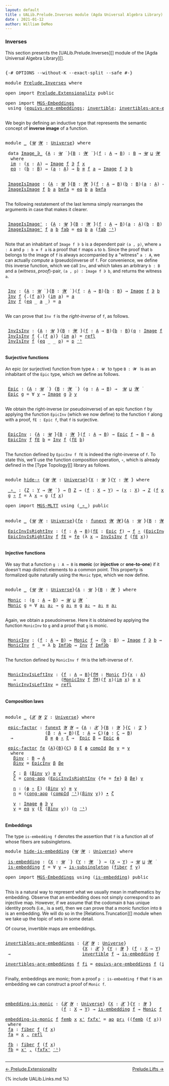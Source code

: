```yaml
---
layout: default
title : UALib.Prelude.Inverses module (Agda Universal Algebra Library)
date : 2021-01-12
author: William DeMeo
---
```


### <a id="inverses">Inverses</a>

This section presents the [UALib.Prelude.Inverses][] module of the [Agda Universal Algebra Library][].

<pre class="Agda">

<a id="290" class="Symbol">{-#</a> <a id="294" class="Keyword">OPTIONS</a> <a id="302" class="Pragma">--without-K</a> <a id="314" class="Pragma">--exact-split</a> <a id="328" class="Pragma">--safe</a> <a id="335" class="Symbol">#-}</a>

<a id="340" class="Keyword">module</a> <a id="347" href="Prelude.Inverses.html" class="Module">Prelude.Inverses</a> <a id="364" class="Keyword">where</a>

<a id="371" class="Keyword">open</a> <a id="376" class="Keyword">import</a> <a id="383" href="Prelude.Extensionality.html" class="Module">Prelude.Extensionality</a> <a id="406" class="Keyword">public</a>

<a id="414" class="Keyword">open</a> <a id="419" class="Keyword">import</a> <a id="426" href="MGS-Embeddings.html" class="Module">MGS-Embeddings</a>
 <a id="442" class="Keyword">using</a> <a id="448" class="Symbol">(</a><a id="449" href="MGS-Embeddings.html#1410" class="Function">equivs-are-embeddings</a><a id="470" class="Symbol">;</a> <a id="472" href="MGS-Equivalences.html#370" class="Function">invertible</a><a id="482" class="Symbol">;</a> <a id="484" href="MGS-Equivalences.html#2127" class="Function">invertibles-are-equivs</a><a id="506" class="Symbol">)</a> <a id="508" class="Keyword">public</a>

</pre>

We begin by defining an inductive type that represents the semantic concept of **inverse image** of a function.

<pre class="Agda">

<a id="655" class="Keyword">module</a> <a id="662" href="Prelude.Inverses.html#662" class="Module">_</a> <a id="664" class="Symbol">{</a><a id="665" href="Prelude.Inverses.html#665" class="Bound">𝓤</a> <a id="667" href="Prelude.Inverses.html#667" class="Bound">𝓦</a> <a id="669" class="Symbol">:</a> <a id="671" href="Agda.Primitive.html#423" class="Postulate">Universe</a><a id="679" class="Symbol">}</a> <a id="681" class="Keyword">where</a>

 <a id="689" class="Keyword">data</a> <a id="694" href="Prelude.Inverses.html#694" class="Datatype Operator">Image_∋_</a> <a id="703" class="Symbol">{</a><a id="704" href="Prelude.Inverses.html#704" class="Bound">A</a> <a id="706" class="Symbol">:</a> <a id="708" href="Prelude.Inverses.html#665" class="Bound">𝓤</a> <a id="710" href="Universes.html#403" class="Function Operator">̇</a> <a id="712" class="Symbol">}{</a><a id="714" href="Prelude.Inverses.html#714" class="Bound">B</a> <a id="716" class="Symbol">:</a> <a id="718" href="Prelude.Inverses.html#667" class="Bound">𝓦</a> <a id="720" href="Universes.html#403" class="Function Operator">̇</a> <a id="722" class="Symbol">}(</a><a id="724" href="Prelude.Inverses.html#724" class="Bound">f</a> <a id="726" class="Symbol">:</a> <a id="728" href="Prelude.Inverses.html#704" class="Bound">A</a> <a id="730" class="Symbol">→</a> <a id="732" href="Prelude.Inverses.html#714" class="Bound">B</a><a id="733" class="Symbol">)</a> <a id="735" class="Symbol">:</a> <a id="737" href="Prelude.Inverses.html#714" class="Bound">B</a> <a id="739" class="Symbol">→</a> <a id="741" href="Prelude.Inverses.html#665" class="Bound">𝓤</a> <a id="743" href="Agda.Primitive.html#636" class="Primitive Operator">⊔</a> <a id="745" href="Prelude.Inverses.html#667" class="Bound">𝓦</a> <a id="747" href="Universes.html#403" class="Function Operator">̇</a>
  <a id="751" class="Keyword">where</a>
  <a id="759" href="Prelude.Inverses.html#759" class="InductiveConstructor">im</a> <a id="762" class="Symbol">:</a> <a id="764" class="Symbol">(</a><a id="765" href="Prelude.Inverses.html#765" class="Bound">x</a> <a id="767" class="Symbol">:</a> <a id="769" href="Prelude.Inverses.html#704" class="Bound">A</a><a id="770" class="Symbol">)</a> <a id="772" class="Symbol">→</a> <a id="774" href="Prelude.Inverses.html#694" class="Datatype Operator">Image</a> <a id="780" href="Prelude.Inverses.html#724" class="Bound">f</a> <a id="782" href="Prelude.Inverses.html#694" class="Datatype Operator">∋</a> <a id="784" href="Prelude.Inverses.html#724" class="Bound">f</a> <a id="786" href="Prelude.Inverses.html#765" class="Bound">x</a>
  <a id="790" href="Prelude.Inverses.html#790" class="InductiveConstructor">eq</a> <a id="793" class="Symbol">:</a> <a id="795" class="Symbol">(</a><a id="796" href="Prelude.Inverses.html#796" class="Bound">b</a> <a id="798" class="Symbol">:</a> <a id="800" href="Prelude.Inverses.html#714" class="Bound">B</a><a id="801" class="Symbol">)</a> <a id="803" class="Symbol">→</a> <a id="805" class="Symbol">(</a><a id="806" href="Prelude.Inverses.html#806" class="Bound">a</a> <a id="808" class="Symbol">:</a> <a id="810" href="Prelude.Inverses.html#704" class="Bound">A</a><a id="811" class="Symbol">)</a> <a id="813" class="Symbol">→</a> <a id="815" href="Prelude.Inverses.html#796" class="Bound">b</a> <a id="817" href="Prelude.Equality.html#1364" class="Datatype Operator">≡</a> <a id="819" href="Prelude.Inverses.html#724" class="Bound">f</a> <a id="821" href="Prelude.Inverses.html#806" class="Bound">a</a> <a id="823" class="Symbol">→</a> <a id="825" href="Prelude.Inverses.html#694" class="Datatype Operator">Image</a> <a id="831" href="Prelude.Inverses.html#724" class="Bound">f</a> <a id="833" href="Prelude.Inverses.html#694" class="Datatype Operator">∋</a> <a id="835" href="Prelude.Inverses.html#796" class="Bound">b</a>


 <a id="840" href="Prelude.Inverses.html#840" class="Function">ImageIsImage</a> <a id="853" class="Symbol">:</a> <a id="855" class="Symbol">{</a><a id="856" href="Prelude.Inverses.html#856" class="Bound">A</a> <a id="858" class="Symbol">:</a> <a id="860" href="Prelude.Inverses.html#665" class="Bound">𝓤</a> <a id="862" href="Universes.html#403" class="Function Operator">̇</a><a id="863" class="Symbol">}{</a><a id="865" href="Prelude.Inverses.html#865" class="Bound">B</a> <a id="867" class="Symbol">:</a> <a id="869" href="Prelude.Inverses.html#667" class="Bound">𝓦</a> <a id="871" href="Universes.html#403" class="Function Operator">̇</a><a id="872" class="Symbol">}(</a><a id="874" href="Prelude.Inverses.html#874" class="Bound">f</a> <a id="876" class="Symbol">:</a> <a id="878" href="Prelude.Inverses.html#856" class="Bound">A</a> <a id="880" class="Symbol">→</a> <a id="882" href="Prelude.Inverses.html#865" class="Bound">B</a><a id="883" class="Symbol">)(</a><a id="885" href="Prelude.Inverses.html#885" class="Bound">b</a> <a id="887" class="Symbol">:</a> <a id="889" href="Prelude.Inverses.html#865" class="Bound">B</a><a id="890" class="Symbol">)(</a><a id="892" href="Prelude.Inverses.html#892" class="Bound">a</a> <a id="894" class="Symbol">:</a> <a id="896" href="Prelude.Inverses.html#856" class="Bound">A</a><a id="897" class="Symbol">)</a> <a id="899" class="Symbol">→</a> <a id="901" href="Prelude.Inverses.html#885" class="Bound">b</a> <a id="903" href="Prelude.Equality.html#1364" class="Datatype Operator">≡</a> <a id="905" href="Prelude.Inverses.html#874" class="Bound">f</a> <a id="907" href="Prelude.Inverses.html#892" class="Bound">a</a> <a id="909" class="Symbol">→</a> <a id="911" href="Prelude.Inverses.html#694" class="Datatype Operator">Image</a> <a id="917" href="Prelude.Inverses.html#874" class="Bound">f</a> <a id="919" href="Prelude.Inverses.html#694" class="Datatype Operator">∋</a> <a id="921" href="Prelude.Inverses.html#885" class="Bound">b</a>
 <a id="924" href="Prelude.Inverses.html#840" class="Function">ImageIsImage</a> <a id="937" href="Prelude.Inverses.html#937" class="Bound">f</a> <a id="939" href="Prelude.Inverses.html#939" class="Bound">b</a> <a id="941" href="Prelude.Inverses.html#941" class="Bound">a</a> <a id="943" href="Prelude.Inverses.html#943" class="Bound">b≡fa</a> <a id="948" class="Symbol">=</a> <a id="950" href="Prelude.Inverses.html#790" class="InductiveConstructor">eq</a> <a id="953" href="Prelude.Inverses.html#939" class="Bound">b</a> <a id="955" href="Prelude.Inverses.html#941" class="Bound">a</a> <a id="957" href="Prelude.Inverses.html#943" class="Bound">b≡fa</a>

</pre>

The following restatement of the last lemma simply rearranges the arguments in case that makes it clearer.

<pre class="Agda">

 <a id="1098" href="Prelude.Inverses.html#1098" class="Function">ImageIsImage&#39;</a> <a id="1112" class="Symbol">:</a> <a id="1114" class="Symbol">{</a><a id="1115" href="Prelude.Inverses.html#1115" class="Bound">A</a> <a id="1117" class="Symbol">:</a> <a id="1119" href="Prelude.Inverses.html#665" class="Bound">𝓤</a> <a id="1121" href="Universes.html#403" class="Function Operator">̇</a><a id="1122" class="Symbol">}{</a><a id="1124" href="Prelude.Inverses.html#1124" class="Bound">B</a> <a id="1126" class="Symbol">:</a> <a id="1128" href="Prelude.Inverses.html#667" class="Bound">𝓦</a> <a id="1130" href="Universes.html#403" class="Function Operator">̇</a><a id="1131" class="Symbol">}(</a><a id="1133" href="Prelude.Inverses.html#1133" class="Bound">f</a> <a id="1135" class="Symbol">:</a> <a id="1137" href="Prelude.Inverses.html#1115" class="Bound">A</a> <a id="1139" class="Symbol">→</a> <a id="1141" href="Prelude.Inverses.html#1124" class="Bound">B</a><a id="1142" class="Symbol">)(</a><a id="1144" href="Prelude.Inverses.html#1144" class="Bound">a</a> <a id="1146" class="Symbol">:</a> <a id="1148" href="Prelude.Inverses.html#1115" class="Bound">A</a><a id="1149" class="Symbol">)(</a><a id="1151" href="Prelude.Inverses.html#1151" class="Bound">b</a> <a id="1153" class="Symbol">:</a> <a id="1155" href="Prelude.Inverses.html#1124" class="Bound">B</a><a id="1156" class="Symbol">)</a> <a id="1158" class="Symbol">→</a> <a id="1160" href="Prelude.Inverses.html#1133" class="Bound">f</a> <a id="1162" href="Prelude.Inverses.html#1144" class="Bound">a</a> <a id="1164" href="Prelude.Equality.html#1364" class="Datatype Operator">≡</a> <a id="1166" href="Prelude.Inverses.html#1151" class="Bound">b</a> <a id="1168" class="Symbol">→</a> <a id="1170" href="Prelude.Inverses.html#694" class="Datatype Operator">Image</a> <a id="1176" href="Prelude.Inverses.html#1133" class="Bound">f</a> <a id="1178" href="Prelude.Inverses.html#694" class="Datatype Operator">∋</a> <a id="1180" href="Prelude.Inverses.html#1151" class="Bound">b</a>
 <a id="1183" href="Prelude.Inverses.html#1098" class="Function">ImageIsImage&#39;</a> <a id="1197" href="Prelude.Inverses.html#1197" class="Bound">f</a> <a id="1199" href="Prelude.Inverses.html#1199" class="Bound">a</a> <a id="1201" href="Prelude.Inverses.html#1201" class="Bound">b</a> <a id="1203" href="Prelude.Inverses.html#1203" class="Bound">fab</a> <a id="1207" class="Symbol">=</a> <a id="1209" href="Prelude.Inverses.html#790" class="InductiveConstructor">eq</a> <a id="1212" href="Prelude.Inverses.html#1201" class="Bound">b</a> <a id="1214" href="Prelude.Inverses.html#1199" class="Bound">a</a> <a id="1216" class="Symbol">(</a><a id="1217" href="Prelude.Inverses.html#1203" class="Bound">fab</a> <a id="1221" href="MGS-MLTT.html#6125" class="Function Operator">⁻¹</a><a id="1223" class="Symbol">)</a>

</pre>

Note that an inhabitant of `Image f ∋ b` is a dependent pair `(a , p)`, where `a : A` and `p : b ≡ f a` is a proof that `f` maps `a` to `b`.  Since the proof that `b` belongs to the image of `f` is always accompanied by a "witness" `a : A`, we can actually *compute* a (pseudo)inverse of `f`. For convenience, we define this inverse function, which we call `Inv`, and which takes an arbitrary `b : B` and a (*witness*, *proof*)-pair, `(a , p) : Image f ∋ b`, and returns the witness `a`.

<pre class="Agda">

 <a id="1742" href="Prelude.Inverses.html#1742" class="Function">Inv</a> <a id="1746" class="Symbol">:</a> <a id="1748" class="Symbol">{</a><a id="1749" href="Prelude.Inverses.html#1749" class="Bound">A</a> <a id="1751" class="Symbol">:</a> <a id="1753" href="Prelude.Inverses.html#665" class="Bound">𝓤</a> <a id="1755" href="Universes.html#403" class="Function Operator">̇</a> <a id="1757" class="Symbol">}{</a><a id="1759" href="Prelude.Inverses.html#1759" class="Bound">B</a> <a id="1761" class="Symbol">:</a> <a id="1763" href="Prelude.Inverses.html#667" class="Bound">𝓦</a> <a id="1765" href="Universes.html#403" class="Function Operator">̇</a> <a id="1767" class="Symbol">}(</a><a id="1769" href="Prelude.Inverses.html#1769" class="Bound">f</a> <a id="1771" class="Symbol">:</a> <a id="1773" href="Prelude.Inverses.html#1749" class="Bound">A</a> <a id="1775" class="Symbol">→</a> <a id="1777" href="Prelude.Inverses.html#1759" class="Bound">B</a><a id="1778" class="Symbol">){</a><a id="1780" href="Prelude.Inverses.html#1780" class="Bound">b</a> <a id="1782" class="Symbol">:</a> <a id="1784" href="Prelude.Inverses.html#1759" class="Bound">B</a><a id="1785" class="Symbol">}</a> <a id="1787" class="Symbol">→</a> <a id="1789" href="Prelude.Inverses.html#694" class="Datatype Operator">Image</a> <a id="1795" href="Prelude.Inverses.html#1769" class="Bound">f</a> <a id="1797" href="Prelude.Inverses.html#694" class="Datatype Operator">∋</a> <a id="1799" href="Prelude.Inverses.html#1780" class="Bound">b</a>  <a id="1802" class="Symbol">→</a>  <a id="1805" href="Prelude.Inverses.html#1749" class="Bound">A</a>
 <a id="1808" href="Prelude.Inverses.html#1742" class="Function">Inv</a> <a id="1812" href="Prelude.Inverses.html#1812" class="Bound">f</a> <a id="1814" class="Symbol">{</a><a id="1815" class="DottedPattern Symbol">.(</a><a id="1817" href="Prelude.Inverses.html#1812" class="DottedPattern Bound">f</a> <a id="1819" href="Prelude.Inverses.html#1827" class="DottedPattern Bound">a</a><a id="1820" class="DottedPattern Symbol">)</a><a id="1821" class="Symbol">}</a> <a id="1823" class="Symbol">(</a><a id="1824" href="Prelude.Inverses.html#759" class="InductiveConstructor">im</a> <a id="1827" href="Prelude.Inverses.html#1827" class="Bound">a</a><a id="1828" class="Symbol">)</a> <a id="1830" class="Symbol">=</a> <a id="1832" href="Prelude.Inverses.html#1827" class="Bound">a</a>
 <a id="1835" href="Prelude.Inverses.html#1742" class="Function">Inv</a> <a id="1839" href="Prelude.Inverses.html#1839" class="Bound">f</a> <a id="1841" class="Symbol">(</a><a id="1842" href="Prelude.Inverses.html#790" class="InductiveConstructor">eq</a> <a id="1845" class="Symbol">_</a> <a id="1847" href="Prelude.Inverses.html#1847" class="Bound">a</a> <a id="1849" class="Symbol">_)</a> <a id="1852" class="Symbol">=</a> <a id="1854" href="Prelude.Inverses.html#1847" class="Bound">a</a>

</pre>

We can prove that `Inv f` is the *right-inverse* of `f`, as follows.

<pre class="Agda">

 <a id="1954" href="Prelude.Inverses.html#1954" class="Function">InvIsInv</a> <a id="1963" class="Symbol">:</a> <a id="1965" class="Symbol">{</a><a id="1966" href="Prelude.Inverses.html#1966" class="Bound">A</a> <a id="1968" class="Symbol">:</a> <a id="1970" href="Prelude.Inverses.html#665" class="Bound">𝓤</a> <a id="1972" href="Universes.html#403" class="Function Operator">̇</a><a id="1973" class="Symbol">}{</a><a id="1975" href="Prelude.Inverses.html#1975" class="Bound">B</a> <a id="1977" class="Symbol">:</a> <a id="1979" href="Prelude.Inverses.html#667" class="Bound">𝓦</a> <a id="1981" href="Universes.html#403" class="Function Operator">̇</a><a id="1982" class="Symbol">}(</a><a id="1984" href="Prelude.Inverses.html#1984" class="Bound">f</a> <a id="1986" class="Symbol">:</a> <a id="1988" href="Prelude.Inverses.html#1966" class="Bound">A</a> <a id="1990" class="Symbol">→</a> <a id="1992" href="Prelude.Inverses.html#1975" class="Bound">B</a><a id="1993" class="Symbol">){</a><a id="1995" href="Prelude.Inverses.html#1995" class="Bound">b</a> <a id="1997" class="Symbol">:</a> <a id="1999" href="Prelude.Inverses.html#1975" class="Bound">B</a><a id="2000" class="Symbol">}(</a><a id="2002" href="Prelude.Inverses.html#2002" class="Bound">q</a> <a id="2004" class="Symbol">:</a> <a id="2006" href="Prelude.Inverses.html#694" class="Datatype Operator">Image</a> <a id="2012" href="Prelude.Inverses.html#1984" class="Bound">f</a> <a id="2014" href="Prelude.Inverses.html#694" class="Datatype Operator">∋</a> <a id="2016" href="Prelude.Inverses.html#1995" class="Bound">b</a><a id="2017" class="Symbol">)</a> <a id="2019" class="Symbol">→</a> <a id="2021" href="Prelude.Inverses.html#1984" class="Bound">f</a><a id="2022" class="Symbol">(</a><a id="2023" href="Prelude.Inverses.html#1742" class="Function">Inv</a> <a id="2027" href="Prelude.Inverses.html#1984" class="Bound">f</a> <a id="2029" href="Prelude.Inverses.html#2002" class="Bound">q</a><a id="2030" class="Symbol">)</a> <a id="2032" href="Prelude.Equality.html#1364" class="Datatype Operator">≡</a> <a id="2034" href="Prelude.Inverses.html#1995" class="Bound">b</a>
 <a id="2037" href="Prelude.Inverses.html#1954" class="Function">InvIsInv</a> <a id="2046" href="Prelude.Inverses.html#2046" class="Bound">f</a> <a id="2048" class="Symbol">{</a><a id="2049" class="DottedPattern Symbol">.(</a><a id="2051" href="Prelude.Inverses.html#2046" class="DottedPattern Bound">f</a> <a id="2053" href="Prelude.Inverses.html#2061" class="DottedPattern Bound">a</a><a id="2054" class="DottedPattern Symbol">)</a><a id="2055" class="Symbol">}</a> <a id="2057" class="Symbol">(</a><a id="2058" href="Prelude.Inverses.html#759" class="InductiveConstructor">im</a> <a id="2061" href="Prelude.Inverses.html#2061" class="Bound">a</a><a id="2062" class="Symbol">)</a> <a id="2064" class="Symbol">=</a> <a id="2066" href="Identity-Type.html#162" class="InductiveConstructor">refl</a>
 <a id="2072" href="Prelude.Inverses.html#1954" class="Function">InvIsInv</a> <a id="2081" href="Prelude.Inverses.html#2081" class="Bound">f</a> <a id="2083" class="Symbol">(</a><a id="2084" href="Prelude.Inverses.html#790" class="InductiveConstructor">eq</a> <a id="2087" class="Symbol">_</a> <a id="2089" class="Symbol">_</a> <a id="2091" href="Prelude.Inverses.html#2091" class="Bound">p</a><a id="2092" class="Symbol">)</a> <a id="2094" class="Symbol">=</a> <a id="2096" href="Prelude.Inverses.html#2091" class="Bound">p</a> <a id="2098" href="MGS-MLTT.html#6125" class="Function Operator">⁻¹</a>

</pre>





#### <a id="surjective-functions">Surjective functions</a>

An epic (or surjective) function from type `A : 𝓤 ̇` to type `B : 𝓦 ̇` is as an inhabitant of the `Epic` type, which we define as follows.

<pre class="Agda">

 <a id="2333" href="Prelude.Inverses.html#2333" class="Function">Epic</a> <a id="2338" class="Symbol">:</a> <a id="2340" class="Symbol">{</a><a id="2341" href="Prelude.Inverses.html#2341" class="Bound">A</a> <a id="2343" class="Symbol">:</a> <a id="2345" href="Prelude.Inverses.html#665" class="Bound">𝓤</a> <a id="2347" href="Universes.html#403" class="Function Operator">̇</a> <a id="2349" class="Symbol">}</a> <a id="2351" class="Symbol">{</a><a id="2352" href="Prelude.Inverses.html#2352" class="Bound">B</a> <a id="2354" class="Symbol">:</a> <a id="2356" href="Prelude.Inverses.html#667" class="Bound">𝓦</a> <a id="2358" href="Universes.html#403" class="Function Operator">̇</a> <a id="2360" class="Symbol">}</a> <a id="2362" class="Symbol">(</a><a id="2363" href="Prelude.Inverses.html#2363" class="Bound">g</a> <a id="2365" class="Symbol">:</a> <a id="2367" href="Prelude.Inverses.html#2341" class="Bound">A</a> <a id="2369" class="Symbol">→</a> <a id="2371" href="Prelude.Inverses.html#2352" class="Bound">B</a><a id="2372" class="Symbol">)</a> <a id="2374" class="Symbol">→</a>  <a id="2377" href="Prelude.Inverses.html#665" class="Bound">𝓤</a> <a id="2379" href="Agda.Primitive.html#636" class="Primitive Operator">⊔</a> <a id="2381" href="Prelude.Inverses.html#667" class="Bound">𝓦</a> <a id="2383" href="Universes.html#403" class="Function Operator">̇</a>
 <a id="2386" href="Prelude.Inverses.html#2333" class="Function">Epic</a> <a id="2391" href="Prelude.Inverses.html#2391" class="Bound">g</a> <a id="2393" class="Symbol">=</a> <a id="2395" class="Symbol">∀</a> <a id="2397" href="Prelude.Inverses.html#2397" class="Bound">y</a> <a id="2399" class="Symbol">→</a> <a id="2401" href="Prelude.Inverses.html#694" class="Datatype Operator">Image</a> <a id="2407" href="Prelude.Inverses.html#2391" class="Bound">g</a> <a id="2409" href="Prelude.Inverses.html#694" class="Datatype Operator">∋</a> <a id="2411" href="Prelude.Inverses.html#2397" class="Bound">y</a>

</pre>

We obtain the right-inverse (or pseudoinverse) of an epic function `f` by applying the function `EpicInv` (which we now define) to the function `f` along with a proof, `fE : Epic f`, that `f` is surjective.

<pre class="Agda">

 <a id="2649" href="Prelude.Inverses.html#2649" class="Function">EpicInv</a> <a id="2657" class="Symbol">:</a> <a id="2659" class="Symbol">{</a><a id="2660" href="Prelude.Inverses.html#2660" class="Bound">A</a> <a id="2662" class="Symbol">:</a> <a id="2664" href="Prelude.Inverses.html#665" class="Bound">𝓤</a> <a id="2666" href="Universes.html#403" class="Function Operator">̇</a><a id="2667" class="Symbol">}{</a><a id="2669" href="Prelude.Inverses.html#2669" class="Bound">B</a> <a id="2671" class="Symbol">:</a> <a id="2673" href="Prelude.Inverses.html#667" class="Bound">𝓦</a> <a id="2675" href="Universes.html#403" class="Function Operator">̇</a><a id="2676" class="Symbol">}(</a><a id="2678" href="Prelude.Inverses.html#2678" class="Bound">f</a> <a id="2680" class="Symbol">:</a> <a id="2682" href="Prelude.Inverses.html#2660" class="Bound">A</a> <a id="2684" class="Symbol">→</a> <a id="2686" href="Prelude.Inverses.html#2669" class="Bound">B</a><a id="2687" class="Symbol">)</a> <a id="2689" class="Symbol">→</a> <a id="2691" href="Prelude.Inverses.html#2333" class="Function">Epic</a> <a id="2696" href="Prelude.Inverses.html#2678" class="Bound">f</a> <a id="2698" class="Symbol">→</a> <a id="2700" href="Prelude.Inverses.html#2669" class="Bound">B</a> <a id="2702" class="Symbol">→</a> <a id="2704" href="Prelude.Inverses.html#2660" class="Bound">A</a>
 <a id="2707" href="Prelude.Inverses.html#2649" class="Function">EpicInv</a> <a id="2715" href="Prelude.Inverses.html#2715" class="Bound">f</a> <a id="2717" href="Prelude.Inverses.html#2717" class="Bound">fE</a> <a id="2720" href="Prelude.Inverses.html#2720" class="Bound">b</a> <a id="2722" class="Symbol">=</a> <a id="2724" href="Prelude.Inverses.html#1742" class="Function">Inv</a> <a id="2728" href="Prelude.Inverses.html#2715" class="Bound">f</a> <a id="2730" class="Symbol">(</a><a id="2731" href="Prelude.Inverses.html#2717" class="Bound">fE</a> <a id="2734" href="Prelude.Inverses.html#2720" class="Bound">b</a><a id="2735" class="Symbol">)</a>

</pre>

The function defined by `EpicInv f fE` is indeed the right-inverse of `f`. To state this, we'll use the function composition operation, `∘`, which is already defined in the [Type Topology][] library as follows.

<pre class="Agda">

<a id="2976" class="Keyword">module</a> <a id="hide-∘"></a><a id="2983" href="Prelude.Inverses.html#2983" class="Module">hide-∘</a> <a id="2990" class="Symbol">{</a><a id="2991" href="Prelude.Inverses.html#2991" class="Bound">𝓤</a> <a id="2993" href="Prelude.Inverses.html#2993" class="Bound">𝓦</a> <a id="2995" class="Symbol">:</a> <a id="2997" href="Agda.Primitive.html#423" class="Postulate">Universe</a><a id="3005" class="Symbol">}{</a><a id="3007" href="Prelude.Inverses.html#3007" class="Bound">X</a> <a id="3009" class="Symbol">:</a> <a id="3011" href="Prelude.Inverses.html#2991" class="Bound">𝓤</a> <a id="3013" href="Universes.html#403" class="Function Operator">̇</a><a id="3014" class="Symbol">}{</a><a id="3016" href="Prelude.Inverses.html#3016" class="Bound">Y</a> <a id="3018" class="Symbol">:</a> <a id="3020" href="Prelude.Inverses.html#2993" class="Bound">𝓦</a> <a id="3022" href="Universes.html#403" class="Function Operator">̇</a><a id="3023" class="Symbol">}</a> <a id="3025" class="Keyword">where</a>

 <a id="hide-∘._∘_"></a><a id="3033" href="Prelude.Inverses.html#3033" class="Function Operator">_∘_</a> <a id="3037" class="Symbol">:</a> <a id="3039" class="Symbol">{</a><a id="3040" href="Prelude.Inverses.html#3040" class="Bound">Z</a> <a id="3042" class="Symbol">:</a> <a id="3044" href="Prelude.Inverses.html#3016" class="Bound">Y</a> <a id="3046" class="Symbol">→</a> <a id="3048" href="Prelude.Inverses.html#2993" class="Bound">𝓦</a> <a id="3050" href="Universes.html#403" class="Function Operator">̇</a> <a id="3052" class="Symbol">}</a> <a id="3054" class="Symbol">→</a> <a id="3056" href="MGS-MLTT.html#3562" class="Function">Π</a> <a id="3058" href="Prelude.Inverses.html#3040" class="Bound">Z</a> <a id="3060" class="Symbol">→</a> <a id="3062" class="Symbol">(</a><a id="3063" href="Prelude.Inverses.html#3063" class="Bound">f</a> <a id="3065" class="Symbol">:</a> <a id="3067" href="Prelude.Inverses.html#3007" class="Bound">X</a> <a id="3069" class="Symbol">→</a> <a id="3071" href="Prelude.Inverses.html#3016" class="Bound">Y</a><a id="3072" class="Symbol">)</a> <a id="3074" class="Symbol">→</a> <a id="3076" class="Symbol">(</a><a id="3077" href="Prelude.Inverses.html#3077" class="Bound">x</a> <a id="3079" class="Symbol">:</a> <a id="3081" href="Prelude.Inverses.html#3007" class="Bound">X</a><a id="3082" class="Symbol">)</a> <a id="3084" class="Symbol">→</a> <a id="3086" href="Prelude.Inverses.html#3040" class="Bound">Z</a> <a id="3088" class="Symbol">(</a><a id="3089" href="Prelude.Inverses.html#3063" class="Bound">f</a> <a id="3091" href="Prelude.Inverses.html#3077" class="Bound">x</a><a id="3092" class="Symbol">)</a>
 <a id="3095" href="Prelude.Inverses.html#3095" class="Bound">g</a> <a id="3097" href="Prelude.Inverses.html#3033" class="Function Operator">∘</a> <a id="3099" href="Prelude.Inverses.html#3099" class="Bound">f</a> <a id="3101" class="Symbol">=</a> <a id="3103" class="Symbol">λ</a> <a id="3105" href="Prelude.Inverses.html#3105" class="Bound">x</a> <a id="3107" class="Symbol">→</a> <a id="3109" href="Prelude.Inverses.html#3095" class="Bound">g</a> <a id="3111" class="Symbol">(</a><a id="3112" href="Prelude.Inverses.html#3099" class="Bound">f</a> <a id="3114" href="Prelude.Inverses.html#3105" class="Bound">x</a><a id="3115" class="Symbol">)</a>

<a id="3118" class="Keyword">open</a> <a id="3123" class="Keyword">import</a> <a id="3130" href="MGS-MLTT.html" class="Module">MGS-MLTT</a> <a id="3139" class="Keyword">using</a> <a id="3145" class="Symbol">(</a><a id="3146" href="MGS-MLTT.html#3813" class="Function Operator">_∘_</a><a id="3149" class="Symbol">)</a> <a id="3151" class="Keyword">public</a>


<a id="3160" class="Keyword">module</a> <a id="3167" href="Prelude.Inverses.html#3167" class="Module">_</a> <a id="3169" class="Symbol">{</a><a id="3170" href="Prelude.Inverses.html#3170" class="Bound">𝓤</a> <a id="3172" href="Prelude.Inverses.html#3172" class="Bound">𝓦</a> <a id="3174" class="Symbol">:</a> <a id="3176" href="Agda.Primitive.html#423" class="Postulate">Universe</a><a id="3184" class="Symbol">}{</a><a id="3186" href="Prelude.Inverses.html#3186" class="Bound">fe</a> <a id="3189" class="Symbol">:</a> <a id="3191" href="MGS-FunExt-from-Univalence.html#393" class="Function">funext</a> <a id="3198" href="Prelude.Inverses.html#3172" class="Bound">𝓦</a> <a id="3200" href="Prelude.Inverses.html#3172" class="Bound">𝓦</a><a id="3201" class="Symbol">}{</a><a id="3203" href="Prelude.Inverses.html#3203" class="Bound">A</a> <a id="3205" class="Symbol">:</a> <a id="3207" href="Prelude.Inverses.html#3170" class="Bound">𝓤</a> <a id="3209" href="Universes.html#403" class="Function Operator">̇</a><a id="3210" class="Symbol">}{</a><a id="3212" href="Prelude.Inverses.html#3212" class="Bound">B</a> <a id="3214" class="Symbol">:</a> <a id="3216" href="Prelude.Inverses.html#3172" class="Bound">𝓦</a> <a id="3218" href="Universes.html#403" class="Function Operator">̇</a><a id="3219" class="Symbol">}</a> <a id="3221" class="Keyword">where</a>

 <a id="3229" href="Prelude.Inverses.html#3229" class="Function">EpicInvIsRightInv</a> <a id="3247" class="Symbol">:</a> <a id="3249" class="Symbol">(</a><a id="3250" href="Prelude.Inverses.html#3250" class="Bound">f</a> <a id="3252" class="Symbol">:</a> <a id="3254" href="Prelude.Inverses.html#3203" class="Bound">A</a> <a id="3256" class="Symbol">→</a> <a id="3258" href="Prelude.Inverses.html#3212" class="Bound">B</a><a id="3259" class="Symbol">)(</a><a id="3261" href="Prelude.Inverses.html#3261" class="Bound">fE</a> <a id="3264" class="Symbol">:</a> <a id="3266" href="Prelude.Inverses.html#2333" class="Function">Epic</a> <a id="3271" href="Prelude.Inverses.html#3250" class="Bound">f</a><a id="3272" class="Symbol">)</a> <a id="3274" class="Symbol">→</a> <a id="3276" href="Prelude.Inverses.html#3250" class="Bound">f</a> <a id="3278" href="MGS-MLTT.html#3813" class="Function Operator">∘</a> <a id="3280" class="Symbol">(</a><a id="3281" href="Prelude.Inverses.html#2649" class="Function">EpicInv</a> <a id="3289" href="Prelude.Inverses.html#3250" class="Bound">f</a> <a id="3291" href="Prelude.Inverses.html#3261" class="Bound">fE</a><a id="3293" class="Symbol">)</a> <a id="3295" href="Prelude.Equality.html#1364" class="Datatype Operator">≡</a> <a id="3297" href="MGS-MLTT.html#3778" class="Function">𝑖𝑑</a> <a id="3300" href="Prelude.Inverses.html#3212" class="Bound">B</a>
 <a id="3303" href="Prelude.Inverses.html#3229" class="Function">EpicInvIsRightInv</a> <a id="3321" href="Prelude.Inverses.html#3321" class="Bound">f</a> <a id="3323" href="Prelude.Inverses.html#3323" class="Bound">fE</a> <a id="3326" class="Symbol">=</a> <a id="3328" href="Prelude.Inverses.html#3186" class="Bound">fe</a> <a id="3331" class="Symbol">(λ</a> <a id="3334" href="Prelude.Inverses.html#3334" class="Bound">x</a> <a id="3336" class="Symbol">→</a> <a id="3338" href="Prelude.Inverses.html#1954" class="Function">InvIsInv</a> <a id="3347" href="Prelude.Inverses.html#3321" class="Bound">f</a> <a id="3349" class="Symbol">(</a><a id="3350" href="Prelude.Inverses.html#3323" class="Bound">fE</a> <a id="3353" href="Prelude.Inverses.html#3334" class="Bound">x</a><a id="3354" class="Symbol">))</a>

</pre>





#### <a id="injective-functions">Injective functions</a>

We say that a function `g : A → B` is **monic** (or **injective** or **one-to-one**) if it doesn't map distinct elements to a common point. This property is formalized quite naturally using the `Monic` type, which we now define.

<pre class="Agda">

<a id="3676" class="Keyword">module</a> <a id="3683" href="Prelude.Inverses.html#3683" class="Module">_</a> <a id="3685" class="Symbol">{</a><a id="3686" href="Prelude.Inverses.html#3686" class="Bound">𝓤</a> <a id="3688" href="Prelude.Inverses.html#3688" class="Bound">𝓦</a> <a id="3690" class="Symbol">:</a> <a id="3692" href="Agda.Primitive.html#423" class="Postulate">Universe</a><a id="3700" class="Symbol">}{</a><a id="3702" href="Prelude.Inverses.html#3702" class="Bound">A</a> <a id="3704" class="Symbol">:</a> <a id="3706" href="Prelude.Inverses.html#3686" class="Bound">𝓤</a> <a id="3708" href="Universes.html#403" class="Function Operator">̇</a><a id="3709" class="Symbol">}{</a><a id="3711" href="Prelude.Inverses.html#3711" class="Bound">B</a> <a id="3713" class="Symbol">:</a> <a id="3715" href="Prelude.Inverses.html#3688" class="Bound">𝓦</a> <a id="3717" href="Universes.html#403" class="Function Operator">̇</a><a id="3718" class="Symbol">}</a> <a id="3720" class="Keyword">where</a>

 <a id="3728" href="Prelude.Inverses.html#3728" class="Function">Monic</a> <a id="3734" class="Symbol">:</a> <a id="3736" class="Symbol">(</a><a id="3737" href="Prelude.Inverses.html#3737" class="Bound">g</a> <a id="3739" class="Symbol">:</a> <a id="3741" href="Prelude.Inverses.html#3702" class="Bound">A</a> <a id="3743" class="Symbol">→</a> <a id="3745" href="Prelude.Inverses.html#3711" class="Bound">B</a><a id="3746" class="Symbol">)</a> <a id="3748" class="Symbol">→</a> <a id="3750" href="Prelude.Inverses.html#3686" class="Bound">𝓤</a> <a id="3752" href="Agda.Primitive.html#636" class="Primitive Operator">⊔</a> <a id="3754" href="Prelude.Inverses.html#3688" class="Bound">𝓦</a> <a id="3756" href="Universes.html#403" class="Function Operator">̇</a>
 <a id="3759" href="Prelude.Inverses.html#3728" class="Function">Monic</a> <a id="3765" href="Prelude.Inverses.html#3765" class="Bound">g</a> <a id="3767" class="Symbol">=</a> <a id="3769" class="Symbol">∀</a> <a id="3771" href="Prelude.Inverses.html#3771" class="Bound">a₁</a> <a id="3774" href="Prelude.Inverses.html#3774" class="Bound">a₂</a> <a id="3777" class="Symbol">→</a> <a id="3779" href="Prelude.Inverses.html#3765" class="Bound">g</a> <a id="3781" href="Prelude.Inverses.html#3771" class="Bound">a₁</a> <a id="3784" href="Prelude.Equality.html#1364" class="Datatype Operator">≡</a> <a id="3786" href="Prelude.Inverses.html#3765" class="Bound">g</a> <a id="3788" href="Prelude.Inverses.html#3774" class="Bound">a₂</a> <a id="3791" class="Symbol">→</a> <a id="3793" href="Prelude.Inverses.html#3771" class="Bound">a₁</a> <a id="3796" href="Prelude.Equality.html#1364" class="Datatype Operator">≡</a> <a id="3798" href="Prelude.Inverses.html#3774" class="Bound">a₂</a>

</pre>

Again, we obtain a pseudoinverse. Here it is obtained by applying the function `MonicInv` to `g` and a proof that `g` is monic.

<pre class="Agda">

 <a id="3958" href="Prelude.Inverses.html#3958" class="Function">MonicInv</a> <a id="3967" class="Symbol">:</a> <a id="3969" class="Symbol">(</a><a id="3970" href="Prelude.Inverses.html#3970" class="Bound">f</a> <a id="3972" class="Symbol">:</a> <a id="3974" href="Prelude.Inverses.html#3702" class="Bound">A</a> <a id="3976" class="Symbol">→</a> <a id="3978" href="Prelude.Inverses.html#3711" class="Bound">B</a><a id="3979" class="Symbol">)</a> <a id="3981" class="Symbol">→</a> <a id="3983" href="Prelude.Inverses.html#3728" class="Function">Monic</a> <a id="3989" href="Prelude.Inverses.html#3970" class="Bound">f</a> <a id="3991" class="Symbol">→</a> <a id="3993" class="Symbol">(</a><a id="3994" href="Prelude.Inverses.html#3994" class="Bound">b</a> <a id="3996" class="Symbol">:</a> <a id="3998" href="Prelude.Inverses.html#3711" class="Bound">B</a><a id="3999" class="Symbol">)</a> <a id="4001" class="Symbol">→</a> <a id="4003" href="Prelude.Inverses.html#694" class="Datatype Operator">Image</a> <a id="4009" href="Prelude.Inverses.html#3970" class="Bound">f</a> <a id="4011" href="Prelude.Inverses.html#694" class="Datatype Operator">∋</a> <a id="4013" href="Prelude.Inverses.html#3994" class="Bound">b</a> <a id="4015" class="Symbol">→</a> <a id="4017" href="Prelude.Inverses.html#3702" class="Bound">A</a>
 <a id="4020" href="Prelude.Inverses.html#3958" class="Function">MonicInv</a> <a id="4029" href="Prelude.Inverses.html#4029" class="Bound">f</a> <a id="4031" class="Symbol">_</a> <a id="4033" class="Symbol">=</a> <a id="4035" class="Symbol">λ</a> <a id="4037" href="Prelude.Inverses.html#4037" class="Bound">b</a> <a id="4039" href="Prelude.Inverses.html#4039" class="Bound">Imf∋b</a> <a id="4045" class="Symbol">→</a> <a id="4047" href="Prelude.Inverses.html#1742" class="Function">Inv</a> <a id="4051" href="Prelude.Inverses.html#4029" class="Bound">f</a> <a id="4053" href="Prelude.Inverses.html#4039" class="Bound">Imf∋b</a>

</pre>

The function defined by `MonicInv f fM` is the left-inverse of `f`.

<pre class="Agda">

 <a id="4156" href="Prelude.Inverses.html#4156" class="Function">MonicInvIsLeftInv</a> <a id="4174" class="Symbol">:</a> <a id="4176" class="Symbol">{</a><a id="4177" href="Prelude.Inverses.html#4177" class="Bound">f</a> <a id="4179" class="Symbol">:</a> <a id="4181" href="Prelude.Inverses.html#3702" class="Bound">A</a> <a id="4183" class="Symbol">→</a> <a id="4185" href="Prelude.Inverses.html#3711" class="Bound">B</a><a id="4186" class="Symbol">}{</a><a id="4188" href="Prelude.Inverses.html#4188" class="Bound">fM</a> <a id="4191" class="Symbol">:</a> <a id="4193" href="Prelude.Inverses.html#3728" class="Function">Monic</a> <a id="4199" href="Prelude.Inverses.html#4177" class="Bound">f</a><a id="4200" class="Symbol">}{</a><a id="4202" href="Prelude.Inverses.html#4202" class="Bound">x</a> <a id="4204" class="Symbol">:</a> <a id="4206" href="Prelude.Inverses.html#3702" class="Bound">A</a><a id="4207" class="Symbol">}</a>
   <a id="4212" class="Symbol">→</a>                 <a id="4230" class="Symbol">(</a><a id="4231" href="Prelude.Inverses.html#3958" class="Function">MonicInv</a> <a id="4240" href="Prelude.Inverses.html#4177" class="Bound">f</a> <a id="4242" href="Prelude.Inverses.html#4188" class="Bound">fM</a><a id="4244" class="Symbol">)(</a><a id="4246" href="Prelude.Inverses.html#4177" class="Bound">f</a> <a id="4248" href="Prelude.Inverses.html#4202" class="Bound">x</a><a id="4249" class="Symbol">)(</a><a id="4251" href="Prelude.Inverses.html#759" class="InductiveConstructor">im</a> <a id="4254" href="Prelude.Inverses.html#4202" class="Bound">x</a><a id="4255" class="Symbol">)</a> <a id="4257" href="Prelude.Equality.html#1364" class="Datatype Operator">≡</a> <a id="4259" href="Prelude.Inverses.html#4202" class="Bound">x</a>
 <a id="4262" href="Prelude.Inverses.html#4156" class="Function">MonicInvIsLeftInv</a> <a id="4280" class="Symbol">=</a> <a id="4282" href="Identity-Type.html#162" class="InductiveConstructor">refl</a>

</pre>



#### <a id="composition-laws">Composition laws</a>

<pre class="Agda">

<a id="4368" class="Keyword">module</a> <a id="4375" href="Prelude.Inverses.html#4375" class="Module">_</a> <a id="4377" class="Symbol">{</a><a id="4378" href="Prelude.Inverses.html#4378" class="Bound">𝓧</a> <a id="4380" href="Prelude.Inverses.html#4380" class="Bound">𝓨</a> <a id="4382" href="Prelude.Inverses.html#4382" class="Bound">𝓩</a> <a id="4384" class="Symbol">:</a> <a id="4386" href="Agda.Primitive.html#423" class="Postulate">Universe</a><a id="4394" class="Symbol">}</a> <a id="4396" class="Keyword">where</a>

 <a id="4404" href="Prelude.Inverses.html#4404" class="Function">epic-factor</a> <a id="4416" class="Symbol">:</a> <a id="4418" href="MGS-FunExt-from-Univalence.html#393" class="Function">funext</a> <a id="4425" href="Prelude.Inverses.html#4380" class="Bound">𝓨</a> <a id="4427" href="Prelude.Inverses.html#4380" class="Bound">𝓨</a> <a id="4429" class="Symbol">→</a> <a id="4431" class="Symbol">{</a><a id="4432" href="Prelude.Inverses.html#4432" class="Bound">A</a> <a id="4434" class="Symbol">:</a> <a id="4436" href="Prelude.Inverses.html#4378" class="Bound">𝓧</a> <a id="4438" href="Universes.html#403" class="Function Operator">̇</a><a id="4439" class="Symbol">}{</a><a id="4441" href="Prelude.Inverses.html#4441" class="Bound">B</a> <a id="4443" class="Symbol">:</a> <a id="4445" href="Prelude.Inverses.html#4380" class="Bound">𝓨</a> <a id="4447" href="Universes.html#403" class="Function Operator">̇</a><a id="4448" class="Symbol">}{</a><a id="4450" href="Prelude.Inverses.html#4450" class="Bound">C</a> <a id="4452" class="Symbol">:</a> <a id="4454" href="Prelude.Inverses.html#4382" class="Bound">𝓩</a> <a id="4456" href="Universes.html#403" class="Function Operator">̇</a><a id="4457" class="Symbol">}</a>
               <a id="4474" class="Symbol">(</a><a id="4475" href="Prelude.Inverses.html#4475" class="Bound">β</a> <a id="4477" class="Symbol">:</a> <a id="4479" href="Prelude.Inverses.html#4432" class="Bound">A</a> <a id="4481" class="Symbol">→</a> <a id="4483" href="Prelude.Inverses.html#4441" class="Bound">B</a><a id="4484" class="Symbol">)(</a><a id="4486" href="Prelude.Inverses.html#4486" class="Bound">ξ</a> <a id="4488" class="Symbol">:</a> <a id="4490" href="Prelude.Inverses.html#4432" class="Bound">A</a> <a id="4492" class="Symbol">→</a> <a id="4494" href="Prelude.Inverses.html#4450" class="Bound">C</a><a id="4495" class="Symbol">)(</a><a id="4497" href="Prelude.Inverses.html#4497" class="Bound">ϕ</a> <a id="4499" class="Symbol">:</a> <a id="4501" href="Prelude.Inverses.html#4450" class="Bound">C</a> <a id="4503" class="Symbol">→</a> <a id="4505" href="Prelude.Inverses.html#4441" class="Bound">B</a><a id="4506" class="Symbol">)</a>
  <a id="4510" class="Symbol">→</a>            <a id="4523" href="Prelude.Inverses.html#4475" class="Bound">β</a> <a id="4525" href="Prelude.Equality.html#1364" class="Datatype Operator">≡</a> <a id="4527" href="Prelude.Inverses.html#4497" class="Bound">ϕ</a> <a id="4529" href="MGS-MLTT.html#3813" class="Function Operator">∘</a> <a id="4531" href="Prelude.Inverses.html#4486" class="Bound">ξ</a> <a id="4533" class="Symbol">→</a>  <a id="4536" href="Prelude.Inverses.html#2333" class="Function">Epic</a> <a id="4541" href="Prelude.Inverses.html#4475" class="Bound">β</a> <a id="4543" class="Symbol">→</a> <a id="4545" href="Prelude.Inverses.html#2333" class="Function">Epic</a> <a id="4550" href="Prelude.Inverses.html#4497" class="Bound">ϕ</a>

 <a id="4554" href="Prelude.Inverses.html#4404" class="Function">epic-factor</a> <a id="4566" href="Prelude.Inverses.html#4566" class="Bound">fe</a> <a id="4569" class="Symbol">{</a><a id="4570" href="Prelude.Inverses.html#4570" class="Bound">A</a><a id="4571" class="Symbol">}{</a><a id="4573" href="Prelude.Inverses.html#4573" class="Bound">B</a><a id="4574" class="Symbol">}{</a><a id="4576" href="Prelude.Inverses.html#4576" class="Bound">C</a><a id="4577" class="Symbol">}</a> <a id="4579" href="Prelude.Inverses.html#4579" class="Bound">β</a> <a id="4581" href="Prelude.Inverses.html#4581" class="Bound">ξ</a> <a id="4583" href="Prelude.Inverses.html#4583" class="Bound">ϕ</a> <a id="4585" href="Prelude.Inverses.html#4585" class="Bound">compId</a> <a id="4592" href="Prelude.Inverses.html#4592" class="Bound">βe</a> <a id="4595" href="Prelude.Inverses.html#4595" class="Bound">y</a> <a id="4597" class="Symbol">=</a> <a id="4599" href="Prelude.Inverses.html#4799" class="Function">γ</a>
  <a id="4603" class="Keyword">where</a>
   <a id="4612" href="Prelude.Inverses.html#4612" class="Function">βinv</a> <a id="4617" class="Symbol">:</a> <a id="4619" href="Prelude.Inverses.html#4573" class="Bound">B</a> <a id="4621" class="Symbol">→</a> <a id="4623" href="Prelude.Inverses.html#4570" class="Bound">A</a>
   <a id="4628" href="Prelude.Inverses.html#4612" class="Function">βinv</a> <a id="4633" class="Symbol">=</a> <a id="4635" href="Prelude.Inverses.html#2649" class="Function">EpicInv</a> <a id="4643" href="Prelude.Inverses.html#4579" class="Bound">β</a> <a id="4645" href="Prelude.Inverses.html#4592" class="Bound">βe</a>

   <a id="4652" href="Prelude.Inverses.html#4652" class="Function">ζ</a> <a id="4654" class="Symbol">:</a> <a id="4656" href="Prelude.Inverses.html#4579" class="Bound">β</a> <a id="4658" class="Symbol">(</a><a id="4659" href="Prelude.Inverses.html#4612" class="Function">βinv</a> <a id="4664" href="Prelude.Inverses.html#4595" class="Bound">y</a><a id="4665" class="Symbol">)</a> <a id="4667" href="Prelude.Equality.html#1364" class="Datatype Operator">≡</a> <a id="4669" href="Prelude.Inverses.html#4595" class="Bound">y</a>
   <a id="4674" href="Prelude.Inverses.html#4652" class="Function">ζ</a> <a id="4676" class="Symbol">=</a> <a id="4678" href="Prelude.Equality.html#5649" class="Function">cong-app</a> <a id="4687" class="Symbol">(</a><a id="4688" href="Prelude.Inverses.html#3229" class="Function">EpicInvIsRightInv</a> <a id="4706" class="Symbol">{</a><a id="4707" class="Argument">fe</a> <a id="4710" class="Symbol">=</a> <a id="4712" href="Prelude.Inverses.html#4566" class="Bound">fe</a><a id="4714" class="Symbol">}</a> <a id="4716" href="Prelude.Inverses.html#4579" class="Bound">β</a> <a id="4718" href="Prelude.Inverses.html#4592" class="Bound">βe</a><a id="4720" class="Symbol">)</a> <a id="4722" href="Prelude.Inverses.html#4595" class="Bound">y</a>

   <a id="4728" href="Prelude.Inverses.html#4728" class="Function">η</a> <a id="4730" class="Symbol">:</a> <a id="4732" class="Symbol">(</a><a id="4733" href="Prelude.Inverses.html#4583" class="Bound">ϕ</a> <a id="4735" href="MGS-MLTT.html#3813" class="Function Operator">∘</a> <a id="4737" href="Prelude.Inverses.html#4581" class="Bound">ξ</a><a id="4738" class="Symbol">)</a> <a id="4740" class="Symbol">(</a><a id="4741" href="Prelude.Inverses.html#4612" class="Function">βinv</a> <a id="4746" href="Prelude.Inverses.html#4595" class="Bound">y</a><a id="4747" class="Symbol">)</a> <a id="4749" href="Prelude.Equality.html#1364" class="Datatype Operator">≡</a> <a id="4751" href="Prelude.Inverses.html#4595" class="Bound">y</a>
   <a id="4756" href="Prelude.Inverses.html#4728" class="Function">η</a> <a id="4758" class="Symbol">=</a> <a id="4760" class="Symbol">(</a><a id="4761" href="Prelude.Equality.html#5649" class="Function">cong-app</a> <a id="4770" class="Symbol">(</a><a id="4771" href="Prelude.Inverses.html#4585" class="Bound">compId</a> <a id="4778" href="MGS-MLTT.html#6125" class="Function Operator">⁻¹</a><a id="4780" class="Symbol">)(</a><a id="4782" href="Prelude.Inverses.html#4612" class="Function">βinv</a> <a id="4787" href="Prelude.Inverses.html#4595" class="Bound">y</a><a id="4788" class="Symbol">))</a> <a id="4791" href="MGS-MLTT.html#5910" class="Function Operator">∙</a> <a id="4793" href="Prelude.Inverses.html#4652" class="Function">ζ</a>

   <a id="4799" href="Prelude.Inverses.html#4799" class="Function">γ</a> <a id="4801" class="Symbol">:</a> <a id="4803" href="Prelude.Inverses.html#694" class="Datatype Operator">Image</a> <a id="4809" href="Prelude.Inverses.html#4583" class="Bound">ϕ</a> <a id="4811" href="Prelude.Inverses.html#694" class="Datatype Operator">∋</a> <a id="4813" href="Prelude.Inverses.html#4595" class="Bound">y</a>
   <a id="4818" href="Prelude.Inverses.html#4799" class="Function">γ</a> <a id="4820" class="Symbol">=</a> <a id="4822" href="Prelude.Inverses.html#790" class="InductiveConstructor">eq</a> <a id="4825" href="Prelude.Inverses.html#4595" class="Bound">y</a> <a id="4827" class="Symbol">(</a><a id="4828" href="Prelude.Inverses.html#4581" class="Bound">ξ</a> <a id="4830" class="Symbol">(</a><a id="4831" href="Prelude.Inverses.html#4612" class="Function">βinv</a> <a id="4836" href="Prelude.Inverses.html#4595" class="Bound">y</a><a id="4837" class="Symbol">))</a> <a id="4840" class="Symbol">(</a><a id="4841" href="Prelude.Inverses.html#4728" class="Function">η</a> <a id="4843" href="MGS-MLTT.html#6125" class="Function Operator">⁻¹</a><a id="4845" class="Symbol">)</a>

</pre>





#### <a id="embeddings">Embeddings</a>
The type `is-embedding f` denotes the assertion that `f` is a function all of whose fibers are subsingletons.

<pre class="Agda">
<a id="5027" class="Keyword">module</a> <a id="hide-is-embedding"></a><a id="5034" href="Prelude.Inverses.html#5034" class="Module">hide-is-embedding</a> <a id="5052" class="Symbol">{</a><a id="5053" href="Prelude.Inverses.html#5053" class="Bound">𝓤</a> <a id="5055" href="Prelude.Inverses.html#5055" class="Bound">𝓦</a> <a id="5057" class="Symbol">:</a> <a id="5059" href="Agda.Primitive.html#423" class="Postulate">Universe</a><a id="5067" class="Symbol">}</a> <a id="5069" class="Keyword">where</a>

 <a id="hide-is-embedding.is-embedding"></a><a id="5077" href="Prelude.Inverses.html#5077" class="Function">is-embedding</a> <a id="5090" class="Symbol">:</a> <a id="5092" class="Symbol">{</a><a id="5093" href="Prelude.Inverses.html#5093" class="Bound">X</a> <a id="5095" class="Symbol">:</a> <a id="5097" href="Prelude.Inverses.html#5053" class="Bound">𝓤</a> <a id="5099" href="Universes.html#403" class="Function Operator">̇</a> <a id="5101" class="Symbol">}</a> <a id="5103" class="Symbol">{</a><a id="5104" href="Prelude.Inverses.html#5104" class="Bound">Y</a> <a id="5106" class="Symbol">:</a> <a id="5108" href="Prelude.Inverses.html#5055" class="Bound">𝓦</a> <a id="5110" href="Universes.html#403" class="Function Operator">̇</a> <a id="5112" class="Symbol">}</a> <a id="5114" class="Symbol">→</a> <a id="5116" class="Symbol">(</a><a id="5117" href="Prelude.Inverses.html#5093" class="Bound">X</a> <a id="5119" class="Symbol">→</a> <a id="5121" href="Prelude.Inverses.html#5104" class="Bound">Y</a><a id="5122" class="Symbol">)</a> <a id="5124" class="Symbol">→</a> <a id="5126" href="Prelude.Inverses.html#5053" class="Bound">𝓤</a> <a id="5128" href="Agda.Primitive.html#636" class="Primitive Operator">⊔</a> <a id="5130" href="Prelude.Inverses.html#5055" class="Bound">𝓦</a> <a id="5132" href="Universes.html#403" class="Function Operator">̇</a>
 <a id="5135" href="Prelude.Inverses.html#5077" class="Function">is-embedding</a> <a id="5148" href="Prelude.Inverses.html#5148" class="Bound">f</a> <a id="5150" class="Symbol">=</a> <a id="5152" class="Symbol">∀</a> <a id="5154" href="Prelude.Inverses.html#5154" class="Bound">y</a> <a id="5156" class="Symbol">→</a> <a id="5158" href="MGS-Basic-UF.html#743" class="Function">is-subsingleton</a> <a id="5174" class="Symbol">(</a><a id="5175" href="MGS-Equivalences.html#501" class="Function">fiber</a> <a id="5181" href="Prelude.Inverses.html#5148" class="Bound">f</a> <a id="5183" href="Prelude.Inverses.html#5154" class="Bound">y</a><a id="5184" class="Symbol">)</a>

<a id="5187" class="Keyword">open</a> <a id="5192" class="Keyword">import</a> <a id="5199" href="MGS-Embeddings.html" class="Module">MGS-Embeddings</a> <a id="5214" class="Keyword">using</a> <a id="5220" class="Symbol">(</a><a id="5221" href="MGS-Embeddings.html#384" class="Function">is-embedding</a><a id="5233" class="Symbol">)</a> <a id="5235" class="Keyword">public</a>

</pre>

This is a natural way to represent what we usually mean in mathematics by embedding.  Observe that an embedding does not simply correspond to an injective map.  However, if we assume that the codomain `B` has unique identity proofs (i.e., is a set), then we can prove that a monic function into `B` is an embedding. We will do so in the [Relations.Truncation][] module when we take up the topic of sets in some detail.

Of course, invertible maps are embeddings.

<pre class="Agda">

<a id="invertibles-are-embeddings"></a><a id="5733" href="Prelude.Inverses.html#5733" class="Function">invertibles-are-embeddings</a> <a id="5760" class="Symbol">:</a> <a id="5762" class="Symbol">{</a><a id="5763" href="Prelude.Inverses.html#5763" class="Bound">𝓧</a> <a id="5765" href="Prelude.Inverses.html#5765" class="Bound">𝓨</a> <a id="5767" class="Symbol">:</a> <a id="5769" href="Agda.Primitive.html#423" class="Postulate">Universe</a><a id="5777" class="Symbol">}</a>
                             <a id="5808" class="Symbol">{</a><a id="5809" href="Prelude.Inverses.html#5809" class="Bound">X</a> <a id="5811" class="Symbol">:</a> <a id="5813" href="Prelude.Inverses.html#5763" class="Bound">𝓧</a> <a id="5815" href="Universes.html#403" class="Function Operator">̇</a><a id="5816" class="Symbol">}</a> <a id="5818" class="Symbol">{</a><a id="5819" href="Prelude.Inverses.html#5819" class="Bound">Y</a> <a id="5821" class="Symbol">:</a> <a id="5823" href="Prelude.Inverses.html#5765" class="Bound">𝓨</a> <a id="5825" href="Universes.html#403" class="Function Operator">̇</a><a id="5826" class="Symbol">}</a> <a id="5828" class="Symbol">(</a><a id="5829" href="Prelude.Inverses.html#5829" class="Bound">f</a> <a id="5831" class="Symbol">:</a> <a id="5833" href="Prelude.Inverses.html#5809" class="Bound">X</a> <a id="5835" class="Symbol">→</a> <a id="5837" href="Prelude.Inverses.html#5819" class="Bound">Y</a><a id="5838" class="Symbol">)</a>
 <a id="5841" class="Symbol">→</a>                           <a id="5869" href="MGS-Equivalences.html#370" class="Function">invertible</a> <a id="5880" href="Prelude.Inverses.html#5829" class="Bound">f</a> <a id="5882" class="Symbol">→</a> <a id="5884" href="MGS-Embeddings.html#384" class="Function">is-embedding</a> <a id="5897" href="Prelude.Inverses.html#5829" class="Bound">f</a>

<a id="5900" href="Prelude.Inverses.html#5733" class="Function">invertibles-are-embeddings</a> <a id="5927" href="Prelude.Inverses.html#5927" class="Bound">f</a> <a id="5929" href="Prelude.Inverses.html#5929" class="Bound">fi</a> <a id="5932" class="Symbol">=</a> <a id="5934" href="MGS-Embeddings.html#1410" class="Function">equivs-are-embeddings</a> <a id="5956" href="Prelude.Inverses.html#5927" class="Bound">f</a> <a id="5958" class="Symbol">(</a><a id="5959" href="MGS-Equivalences.html#2127" class="Function">invertibles-are-equivs</a> <a id="5982" href="Prelude.Inverses.html#5927" class="Bound">f</a> <a id="5984" href="Prelude.Inverses.html#5929" class="Bound">fi</a><a id="5986" class="Symbol">)</a>

</pre>

Finally, embeddings are monic; from a proof `p : is-embedding f` that `f` is an embedding we can construct a proof of `Monic f`.

<pre class="Agda">


<a id="embedding-is-monic"></a><a id="6146" href="Prelude.Inverses.html#6146" class="Function">embedding-is-monic</a> <a id="6165" class="Symbol">:</a> <a id="6167" class="Symbol">{</a><a id="6168" href="Prelude.Inverses.html#6168" class="Bound">𝓧</a> <a id="6170" href="Prelude.Inverses.html#6170" class="Bound">𝓨</a> <a id="6172" class="Symbol">:</a> <a id="6174" href="Agda.Primitive.html#423" class="Postulate">Universe</a><a id="6182" class="Symbol">}</a> <a id="6184" class="Symbol">{</a><a id="6185" href="Prelude.Inverses.html#6185" class="Bound">X</a> <a id="6187" class="Symbol">:</a> <a id="6189" href="Prelude.Inverses.html#6168" class="Bound">𝓧</a> <a id="6191" href="Universes.html#403" class="Function Operator">̇</a><a id="6192" class="Symbol">}{</a><a id="6194" href="Prelude.Inverses.html#6194" class="Bound">Y</a> <a id="6196" class="Symbol">:</a> <a id="6198" href="Prelude.Inverses.html#6170" class="Bound">𝓨</a> <a id="6200" href="Universes.html#403" class="Function Operator">̇</a><a id="6201" class="Symbol">}</a>
                     <a id="6224" class="Symbol">(</a><a id="6225" href="Prelude.Inverses.html#6225" class="Bound">f</a> <a id="6227" class="Symbol">:</a> <a id="6229" href="Prelude.Inverses.html#6185" class="Bound">X</a> <a id="6231" class="Symbol">→</a> <a id="6233" href="Prelude.Inverses.html#6194" class="Bound">Y</a><a id="6234" class="Symbol">)</a> <a id="6236" class="Symbol">→</a> <a id="6238" href="MGS-Embeddings.html#384" class="Function">is-embedding</a> <a id="6251" href="Prelude.Inverses.html#6225" class="Bound">f</a> <a id="6253" class="Symbol">→</a> <a id="6255" href="Prelude.Inverses.html#3728" class="Function">Monic</a> <a id="6261" href="Prelude.Inverses.html#6225" class="Bound">f</a>

<a id="6264" href="Prelude.Inverses.html#6146" class="Function">embedding-is-monic</a> <a id="6283" href="Prelude.Inverses.html#6283" class="Bound">f</a> <a id="6285" href="Prelude.Inverses.html#6285" class="Bound">femb</a> <a id="6290" href="Prelude.Inverses.html#6290" class="Bound">x</a> <a id="6292" href="Prelude.Inverses.html#6292" class="Bound">x&#39;</a> <a id="6295" href="Prelude.Inverses.html#6295" class="Bound">fxfx&#39;</a> <a id="6301" class="Symbol">=</a> <a id="6303" href="MGS-MLTT.html#6613" class="Function">ap</a> <a id="6306" href="MGS-MLTT.html#2942" class="Function">pr₁</a> <a id="6310" class="Symbol">((</a><a id="6312" href="Prelude.Inverses.html#6285" class="Bound">femb</a> <a id="6317" class="Symbol">(</a><a id="6318" href="Prelude.Inverses.html#6283" class="Bound">f</a> <a id="6320" href="Prelude.Inverses.html#6290" class="Bound">x</a><a id="6321" class="Symbol">))</a> <a id="6324" href="Prelude.Inverses.html#6339" class="Function">fa</a> <a id="6327" href="Prelude.Inverses.html#6375" class="Function">fb</a><a id="6329" class="Symbol">)</a>
 <a id="6332" class="Keyword">where</a>
 <a id="6339" href="Prelude.Inverses.html#6339" class="Function">fa</a> <a id="6342" class="Symbol">:</a> <a id="6344" href="MGS-Equivalences.html#501" class="Function">fiber</a> <a id="6350" href="Prelude.Inverses.html#6283" class="Bound">f</a> <a id="6352" class="Symbol">(</a><a id="6353" href="Prelude.Inverses.html#6283" class="Bound">f</a> <a id="6355" href="Prelude.Inverses.html#6290" class="Bound">x</a><a id="6356" class="Symbol">)</a>
 <a id="6359" href="Prelude.Inverses.html#6339" class="Function">fa</a> <a id="6362" class="Symbol">=</a> <a id="6364" href="Prelude.Inverses.html#6290" class="Bound">x</a> <a id="6366" href="Prelude.Preliminaries.html#11702" class="InductiveConstructor Operator">,</a> <a id="6368" href="Identity-Type.html#162" class="InductiveConstructor">refl</a>

 <a id="6375" href="Prelude.Inverses.html#6375" class="Function">fb</a> <a id="6378" class="Symbol">:</a> <a id="6380" href="MGS-Equivalences.html#501" class="Function">fiber</a> <a id="6386" href="Prelude.Inverses.html#6283" class="Bound">f</a> <a id="6388" class="Symbol">(</a><a id="6389" href="Prelude.Inverses.html#6283" class="Bound">f</a> <a id="6391" href="Prelude.Inverses.html#6290" class="Bound">x</a><a id="6392" class="Symbol">)</a>
 <a id="6395" href="Prelude.Inverses.html#6375" class="Function">fb</a> <a id="6398" class="Symbol">=</a> <a id="6400" href="Prelude.Inverses.html#6292" class="Bound">x&#39;</a> <a id="6403" href="Prelude.Preliminaries.html#11702" class="InductiveConstructor Operator">,</a> <a id="6405" class="Symbol">(</a><a id="6406" href="Prelude.Inverses.html#6295" class="Bound">fxfx&#39;</a> <a id="6412" href="MGS-MLTT.html#6125" class="Function Operator">⁻¹</a><a id="6414" class="Symbol">)</a>

</pre>


-------------------------------------

<p></p>

[← Prelude.Extensionality](Prelude.Extensionality.html)
<span style="float:right;">[Prelude.Lifts →](Prelude.Lifts.html)</span>


{% include UALib.Links.md %}


<!-- 
This is the first point at which [truncation](UALib.Preface.html#truncation) comes into play.  An [embedding](https://www.cs.bham.ac.uk/~mhe/HoTT-UF-in-Agda-Lecture-Notes/HoTT-UF-Agda.html#embeddings) is defined in the [Type Topology][] library, using the `is-subsingleton` type [described earlier](Prelude.Extensionality.html#alternative-extensionality-type), as follows.
-->
